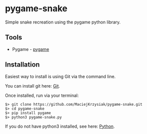 # pygame-snake
Simple snake recreation using the pygame python library.

## Tools

* Pygame - [pygame](https://www.pygame.org/docs/)

## Installation

Easiest way to install is using Git via the command line. 

You can install git here: [Git](https://git-scm.com/book/en/v2/Getting-Started-Installing-Git).

Once installed, run via your terminal:

```
$> git clone https://github.com/MaciejKrzysiak/pygame-snake.git
$> cd pygame-snake
$> pip install pygame
$> python3 pygame-snake.py
```
If you do not have python3 installed, see here: [Python](https://realpython.com/installing-python/).

